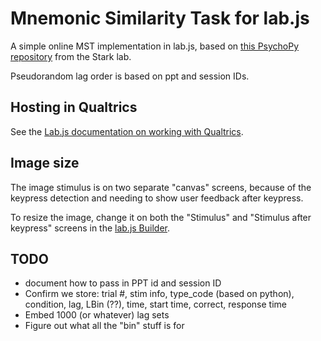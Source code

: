 # Mnemonic Similarity Task for lab.js

A simple online MST implementation in lab.js,
based on [this PsychoPy repository](https://github.com/celstark/MST) from the Stark lab.

Pseudorandom lag order is based on ppt and session IDs.


## Hosting in Qualtrics

See the [Lab.js documentation on working with Qualtrics](https://labjs.readthedocs.io/en/latest/learn/deploy/3a-qualtrics.html).


## Image size

The image stimulus is on two separate "canvas" screens, because of the 
keypress detection and needing to show user feedback after keypress.

To resize the image, change it on both the "Stimulus" and "Stimulus after 
keypress" screens in the [lab.js Builder](https://labjs.felixhenninger.com/).


## TODO

- document how to pass in PPT id and session ID
- Confirm we store:
    trial #, stim info, type_code (based on python), condition, lag, LBin (??), time, start time, correct, response time
- Embed 1000 (or whatever) lag sets
- Figure out what all the "bin" stuff is for

